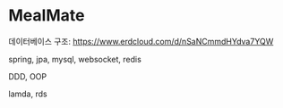 # MealMate

데이터베이스 구조: https://www.erdcloud.com/d/nSaNCmmdHYdva7YQW

spring, jpa, mysql, websocket, redis

DDD, OOP

lamda, rds
